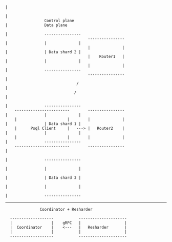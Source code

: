                                                                                |
                                                                               |
                     Control plane                                             |                Data plane
                                                                               |                ----------------
                                        ----------------                       |                |              |
                                        |              |                       |                | Data shard 2 |
                                        |    Router1   |                       |                |              |
                                        |              |                       |                ----------------
                                        ----------------                       |
                                   /                                           |
                                  /                                            |
                                                                               |                ----------------
        ------------------------        ----------------                       |                |              |
        |                      |        |              |                       |                | Data shard 1 |
        |      Psql Client     |   ---> |   Router2    |                       |                |              |
        |                      |        |              |                       |                ----------------
        ------------------------        ----------------                       |
                                                                               |                ----------------
                                                                               |                |              |
                                                                               |                | Data shard 3 |
                                                                               |                |              |
                                                                               |                ----------------
--------------------------------------------------------------------------------


                   Coordinator + Resharder

      -------------------           ---------------------
      |                 |    gRPC   |                   |
      |  Coordinator    |    <---   |   Resharder       |
      |                 |           |                   |
      -------------------           ---------------------